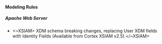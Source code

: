 
#### Modeling Rules

##### Apache Web Server

-  <~XSIAM> XDM schema breaking changes, replacing User XDM fields with Identity Fields (Available from Cortex XSIAM v2.5).</~XSIAM>
